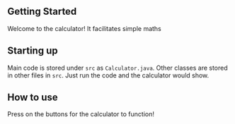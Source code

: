 ## Getting Started

Welcome to the calculator! It facilitates simple maths

## Starting up

Main code is stored under `src` as `Calculator.java`.
Other classes are stored in other files in `src`.
Just run the code and the calculator would show.

## How to use
Press on the buttons for the calculator to function!